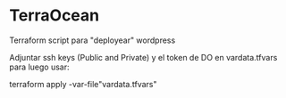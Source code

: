 # TerraOcean
Terraform script para "deployear" wordpress

Adjuntar ssh keys (Public and Private) y el token de DO en vardata.tfvars para luego usar:

terraform apply -var-file"vardata.tfvars"
